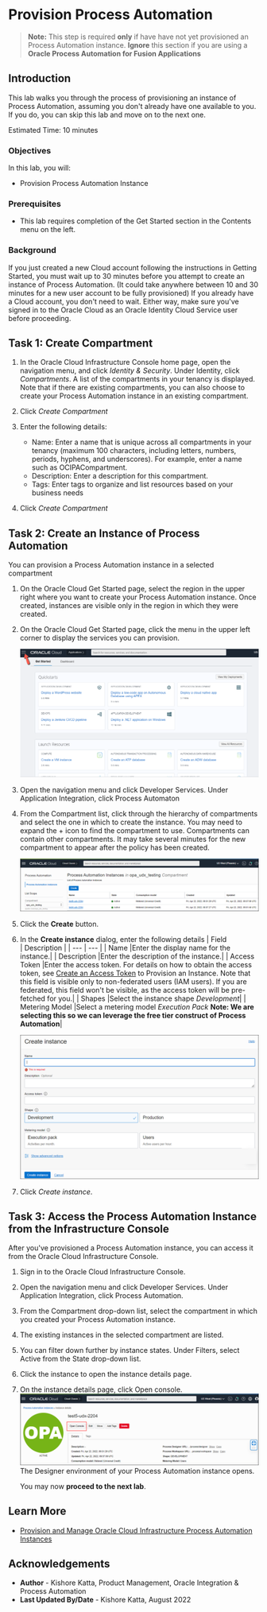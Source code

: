 # Provision Process Automation

> **Note:** This step is required **only** if have have not yet provisioned an Process Automation instance. **Ignore** this section if you are using a **Oracle Process Automation for Fusion Applications**

## Introduction

This lab walks you through the process of provisioning an instance of Process Automation, assuming you don't already have one available to you. If you do, you can skip this lab and move on to the next one.

Estimated Time: 10 minutes

### Objectives

In this lab, you will:
* Provision Process Automation Instance

### Prerequisites

* This lab requires completion of the Get Started section in the Contents menu on the left.

### Background

If you just created a new Cloud account following the instructions in Getting Started, you must wait up to 30 minutes before you attempt to create an instance of Process Automation. (It could take anywhere between 10 and 30 minutes for a new user account to be fully provisioned) If you already have a Cloud account, you don't need to wait. Either way, make sure you've signed in to the Oracle Cloud as an Oracle Identity Cloud Service user before proceeding.

## Task 1: Create Compartment

1.	In the Oracle Cloud Infrastructure Console home page, open the navigation menu, and click *Identity & Security*. Under Identity, click *Compartments*. A list of the compartments in your tenancy is displayed. Note that if there are existing compartments, you can also choose to create your Process Automation instance in an existing compartment.

2.	Click *Create Compartment*

3.	Enter the following details:
	-	Name: Enter a name that is unique across all compartments in your tenancy (maximum 100 characters, including letters, numbers, periods, hyphens, and underscores). For example, enter a name such as OCIPACompartment.
	-	Description: Enter a description for this compartment.
	-	Tags: Enter tags to organize and list resources based on your business needs

4.	Click *Create Compartment*

## Task 2: Create an Instance of Process Automation

You can provision a Process Automation instance in a selected compartment

1. On the Oracle Cloud Get Started page, select the region in the upper right where you want to create your Process Automation instance. Once created, instances are visible only in the region in which they were created.

2. On the Oracle Cloud Get Started page, click the menu in the upper left corner to display the services you can provision.

	![OCI Services](./images/hamburger.png)

3. Open the navigation menu and click Developer Services. Under Application Integration, click Process Automaton

4. From the Compartment list, click through the hierarchy of compartments and select the one in which to create the instance. You may need to expand the + icon to find the compartment to use. Compartments can contain other compartments. It may take several minutes for the new compartment to appear after the policy has been created.

	![OCI Developer Services](./images/ocipa-instance-page.png)

5. Click the **Create** button.

6. In the **Create instance** dialog, enter the following details
| Field &nbsp; &nbsp; &nbsp; &nbsp; &nbsp; &nbsp; &nbsp; &nbsp; | Description |
| --- | --- |
| Name |Enter the display name for the instance.|
| Description |Enter the description of the instance.|
| Access Token |Enter the access token. For details on how to obtain the access token, see [Create an Access Token](https://docs.oracle.com/en-us/iaas/process-automation/oci-process-automation/create-access-token-provision-instance.html#GUID-82BCB285-4E96-43E0-B780-368DAFEF7C4E) to Provision an Instance. Note that this field is visible only to non-federated users (IAM users). If you are federated, this field won't be visible, as the access token will be pre-fetched for you.|
| Shapes |Select the instance shape *Development*|
| Metering Model |Select a metering model *Execution Pack* **Note: We are selecting this so we can leverage the free tier construct of Process Automation**|

	![Create an instance](./images/ocipa-create-instance.png)

7. Click *Create instance*.

## Task 3: Access the Process Automation Instance from the Infrastructure Console

After you've provisioned a Process Automation instance, you can access it from the Oracle Cloud Infrastructure Console.

1.	Sign in to the Oracle Cloud Infrastructure Console.
2.	Open the navigation menu and click Developer Services. Under Application Integration, click Process Automation.
3.	From the Compartment drop-down list, select the compartment in which you created your Process Automation instance.
4.	The existing instances in the selected compartment are listed.
5.	You can filter down further by instance states. Under Filters, select Active from the State drop-down list.
6.	Click the instance to open the instance details page.
7.	On the instance details page, click Open console.
![Open Console](images/ocipa-open-console.png)
The Designer environment of your Process Automation instance opens.


	You may now **proceed to the next lab**.

## Learn More

* [Provision and Manage Oracle Cloud Infrastructure Process Automation Instances](https://docs.oracle.com/en-us/iaas/process-automation/oci-process-automation/provision-and-manage-oracle-cloud-infrastructure-process-automation-instances.html)


## Acknowledgements
* **Author** - Kishore Katta, Product Management, Oracle Integration & Process Automation
* **Last Updated By/Date** - Kishore Katta, August 2022
